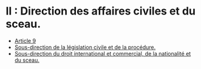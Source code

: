 # II : Direction des affaires civiles et du sceau.

- [Article 9](article-9.md)
- [Sous-direction de la législation civile et de la procédure.](sous-direction-de-la-legislation-civile-et)
- [Sous-direction du droit international et commercial, de la nationalité et du sceau.](sous-direction-du-droit-international-et)
